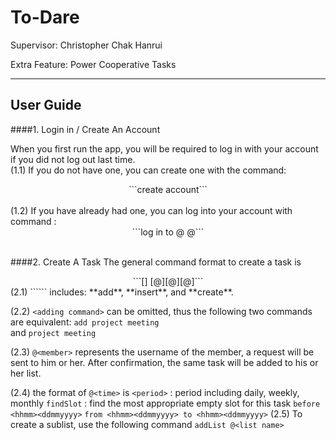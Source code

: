 To-Dare
===================


Supervisor: 	Christopher Chak Hanrui

Extra Feature: 	Power Cooperative Tasks


----------


User Guide
-------------

####1. Login in / Create An Account

When you first run the app, you will be required to log in with your account if you did not log out last time.<br />
(1.1) 	If you do not have one, you can create one with the command:
<center>```create account```</center><br />
(1.2) 	If you have already had one, you can log into your account with command :
<center>```log in to @<username> @<password>```</center><br />


####2. Create A Task
The general command format to create a task is 
<center>```[<adding command>] <task description> [@<time>][@<members>][@<list name>]```</center>
(2.1) 	```<adding command>``` includes: **add**, **insert**, and **create**.

(2.2) 	```<adding command>``` can be omitted, thus the following two commands are equivalent:
```add project meeting```   
and 
```project meeting```

(2.3) 	```@<member>``` represents the username of the member, a request will be sent to him or her. After confirmation, the same task will be added to his or her list. 

(2.4) 	the format of ```@<time>``` is
	```<period>```	: period including daily, weekly, monthly
	```findSlot```	: find the most appropriate empty slot for this task
	```before <hhmm><ddmmyyyy>```
	```from <hhmm><ddmmyyyy> to <hhmm><ddmmyyyy>```
(2.5) 	To create a sublist, use the following command
	```addList @<list name>```

